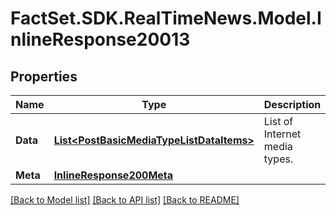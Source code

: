 # FactSet.SDK.RealTimeNews.Model.InlineResponse20013

## Properties

Name | Type | Description | Notes
------------ | ------------- | ------------- | -------------
**Data** | [**List&lt;PostBasicMediaTypeListDataItems&gt;**](PostBasicMediaTypeListDataItems.md) | List of Internet media types. | [optional] 
**Meta** | [**InlineResponse200Meta**](InlineResponse200Meta.md) |  | [optional] 

[[Back to Model list]](../README.md#documentation-for-models) [[Back to API list]](../README.md#documentation-for-api-endpoints) [[Back to README]](../README.md)

